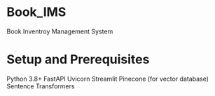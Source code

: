 # Book_IMS
Book Inventroy Management System

# Setup and Prerequisites
Python 3.8+
FastAPI
Uvicorn
Streamlit
Pinecone (for vector database)
Sentence Transformers

# 
